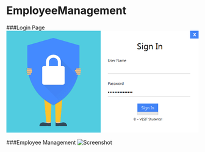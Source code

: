 # EmployeeManagement

###Login Page
![Screenshot](https://github.com/DhirajAswani/EmployeeManagement/blob/master/DhirajLoginEmployee.gif)

###Employee Management
![Screenshot](https://github.com/DhirajAswani/EmployeeManagement/blob/master/Employee%20Management.gif)
